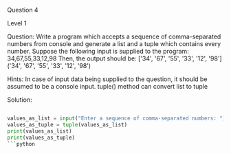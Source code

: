 
Question 4

Level 1

Question:
Write a program which accepts a sequence of comma-separated numbers 
from console and generate a list and a tuple which contains every number.
Suppose the following input is supplied to the program:
34,67,55,33,12,98
Then, the output should be:
['34', '67', '55', '33', '12', '98']
('34', '67', '55', '33', '12', '98')

Hints:
In case of input data being supplied to the question, it should be 
assumed to be a console input.
tuple() method can convert list to tuple

Solution:
```python

values_as_list = input("Enter a sequence of comma-separated numbers: ").split(",")
values_as_tuple = tuple(values_as_list)
print(values_as_list)
print(values_as_tuple)
```python
